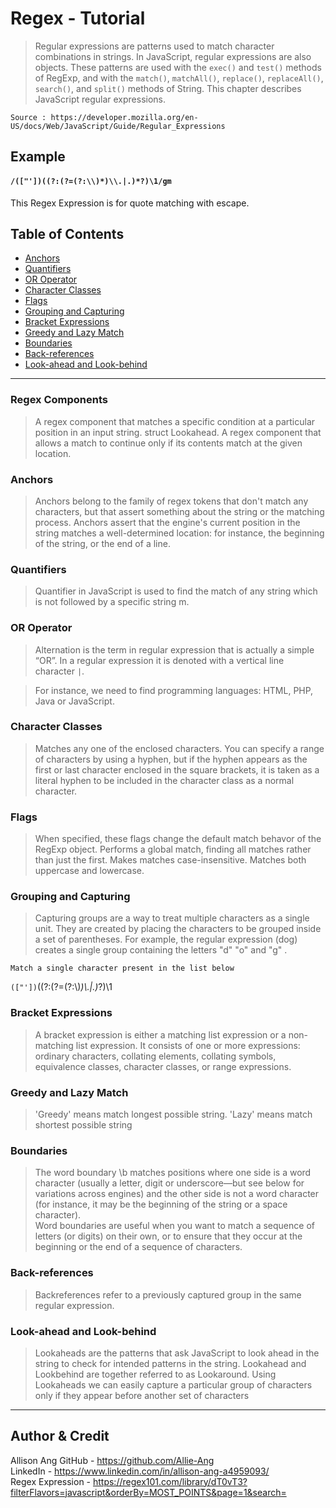 # Regex - Tutorial

> Regular expressions are patterns used to match character combinations in strings. In JavaScript, regular expressions are also objects. These patterns are used with the `exec()` and `test()` methods of RegExp, and with the `match()`, `matchAll()`, `replace()`, `replaceAll()`, `search()`, and `split()` methods of String. This chapter describes JavaScript regular expressions.

    Source : https://developer.mozilla.org/en-US/docs/Web/JavaScript/Guide/Regular_Expressions

## Example

#### `/(["'])((?:(?=(?:\\)*)\\.|.)*?)\1/gm`

This Regex Expression is for quote matching with escape.

## Table of Contents

- [Anchors](#anchors)
- [Quantifiers](#quantifiers)
- [OR Operator](#or-operator)
- [Character Classes](#character-classes)
- [Flags](#flags)
- [Grouping and Capturing](#grouping-and-capturing)
- [Bracket Expressions](#bracket-expressions)
- [Greedy and Lazy Match](#greedy-and-lazy-match)
- [Boundaries](#boundaries)
- [Back-references](#back-references)
- [Look-ahead and Look-behind](#look-ahead-and-look-behind)

---

### **Regex Components**

> A regex component that matches a specific condition at a particular position in an input string. struct Lookahead. A regex component that allows a match to continue only if its contents match at the given location.

### **Anchors**

> Anchors belong to the family of regex tokens that don't match any characters, but that assert something about the string or the matching process. Anchors assert that the engine's current position in the string matches a well-determined location: for instance, the beginning of the string, or the end of a line.

### **Quantifiers**

> Quantifier in JavaScript is used to find the match of any string which is not followed by a specific string m.

### **OR Operator**

> Alternation is the term in regular expression that is actually a simple “OR”. In a regular expression it is denoted with a vertical line character `|`.

> For instance, we need to find programming languages: HTML, PHP, Java or JavaScript.

### **Character Classes**

> Matches any one of the enclosed characters. You can specify a range of characters by using a hyphen, but if the hyphen appears as the first or last character enclosed in the square brackets, it is taken as a literal hyphen to be included in the character class as a normal character.

### **Flags**

> When specified, these flags change the default match behavor of the RegExp object. Performs a global match, finding all matches rather than just the first. Makes matches case-insensitive. Matches both uppercase and lowercase.

### **Grouping and Capturing**

> Capturing groups are a way to treat multiple characters as a single unit. They are created by placing the characters to be grouped inside a set of parentheses. For example, the regular expression (dog) creates a single group containing the letters "d" "o" and "g" .

    Match a single character present in the list below
   `(["'])`((?:(?=(?:\\)_)\\.|.)_?)\1

### **Bracket Expressions**

> A bracket expression is either a matching list expression or a non-matching list expression. It consists of one or more expressions: ordinary characters, collating elements, collating symbols, equivalence classes, character classes, or range expressions.

### **Greedy and Lazy Match**

> 'Greedy' means match longest possible string. 'Lazy' means match shortest possible string

### **Boundaries**

> The word boundary \b matches positions where one side is a word character (usually a letter, digit or underscore—but see below for variations across engines) and the other side is not a word character (for instance, it may be the beginning of the string or a space character).<br>
> Word boundaries are useful when you want to match a sequence of letters (or digits) on their own, or to ensure that they occur at the beginning or the end of a sequence of characters.</br>

### **Back-references**

> Backreferences refer to a previously captured group in the same regular expression.

### **Look-ahead and Look-behind**

> Lookaheads are the patterns that ask JavaScript to look ahead in the string to check for intended patterns in the string. Lookahead and Lookbehind are together referred to as Lookaround. Using Lookaheads we can easily capture a particular group of characters only if they appear before another set of characters

---

## Author & Credit

Allison Ang
GitHub - https://github.com/Allie-Ang <br>
LinkedIn - https://www.linkedin.com/in/allison-ang-a4959093/ </br>
Regex Expression - https://regex101.com/library/dT0vT3?filterFlavors=javascript&orderBy=MOST_POINTS&page=1&search= </br>

